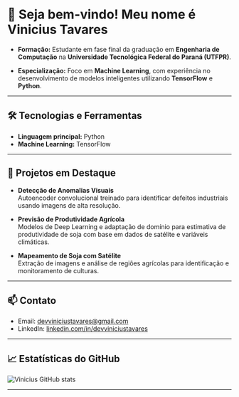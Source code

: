 # 👋 Seja bem-vindo! Meu nome é Vinicius Tavares

- **Formação:** Estudante em fase final da graduação em **Engenharia de Computação** na **Universidade Tecnológica Federal do Paraná (UTFPR)**.

- **Especialização:** Foco em **Machine Learning**, com experiência no desenvolvimento de modelos inteligentes utilizando **TensorFlow** e **Python**.

---

## 🛠 Tecnologias e Ferramentas

- **Linguagem principal:** Python  
- **Machine Learning:** TensorFlow
---

## 🚀 Projetos em Destaque

- **Detecção de Anomalias Visuais**  
  Autoencoder convolucional treinado para identificar defeitos industriais usando imagens de alta resolução.  

- **Previsão de Produtividade Agrícola**  
  Modelos de Deep Learning e adaptação de domínio para estimativa de produtividade de soja com base em dados de satélite e variáveis climáticas.  

- **Mapeamento de Soja com Satélite**  
  Extração de imagens e análise de regiões agrícolas para identificação e monitoramento de culturas.

---

## 📫 Contato

- Email: [devviniciustavares@gmail.com](mailto:devviniciustavares@email.com)  
- LinkedIn: [linkedin.com/in/devviniciustavares](https://www.linkedin.com/in/devviniciustavares/)  

---

## 📈 Estatísticas do GitHub

![Vinicius GitHub stats](https://github-readme-stats.vercel.app/api?username=ViniciusTavaresSousa&show_icons=true&theme=radical)

---
